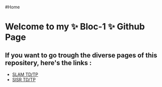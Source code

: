 #Home

<h1>Welcome to my ✨ Bloc-1 ✨ Github Page </h1>

<h2>If you want to go trough the diverse pages of this repositery, here's the links :</h2>

- [SLAM TD/TP](SLAM/Site/Xampp)
- [SISR TD/TP](SISR/)

